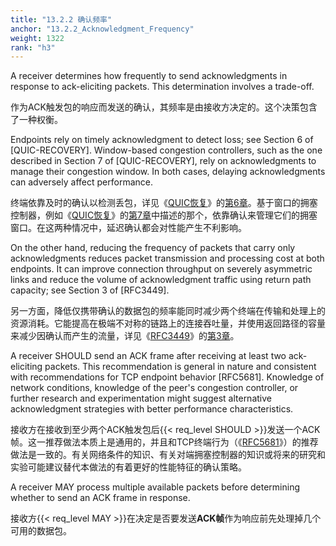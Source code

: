 ```yaml
---
title: "13.2.2 确认频率"
anchor: "13.2.2_Acknowledgment_Frequency"
weight: 1322
rank: "h3"
---
```


A receiver determines how frequently to send acknowledgments in response to ack-eliciting packets. This determination involves a trade-off.

作为ACK触发包的响应而发送的确认，其频率是由接收方决定的。这个决策包含了一种权衡。

Endpoints rely on timely acknowledgment to detect loss; see Section 6 of [QUIC-RECOVERY]. Window-based congestion controllers, such as the one described in Section 7 of [QUIC-RECOVERY], rely on acknowledgments to manage their congestion window. In both cases, delaying acknowledgments can adversely affect performance.

终端依靠及时的确认以检测丢包，详见《[QUIC恢复]()》的[第6章]()。基于窗口的拥塞控制器，例如《[QUIC恢复]()》的[第7章]()中描述的那个，依靠确认来管理它们的拥塞窗口。在这两种情况中，延迟确认都会对性能产生不利影响。

On the other hand, reducing the frequency of packets that carry only acknowledgments reduces packet transmission and processing cost at both endpoints. It can improve connection throughput on severely asymmetric links and reduce the volume of acknowledgment traffic using return path capacity; see Section 3 of [RFC3449].

另一方面，降低仅携带确认的数据包的频率能同时减少两个终端在传输和处理上的资源消耗。它能提高在极端不对称的链路上的连接吞吐量，并使用返回路径的容量来减少因确认而产生的流量，详见《[RFC3449]()》的[第3章]()。

A receiver SHOULD send an ACK frame after receiving at least two ack-eliciting packets. This recommendation is general in nature and consistent with recommendations for TCP endpoint behavior [RFC5681]. Knowledge of network conditions, knowledge of the peer's congestion controller, or further research and experimentation might suggest alternative acknowledgment strategies with better performance characteristics.

接收方在接收到至少两个ACK触发包后{{< req_level SHOULD >}}发送一个ACK帧。这一推荐做法本质上是通用的，并且和TCP终端行为（《[RFC5681]()》）的推荐做法是一致的。有关网络条件的知识、有关对端拥塞控制器的知识或将来的研究和实验可能建议替代本做法的有着更好的性能特征的确认策略。

A receiver MAY process multiple available packets before determining whether to send an ACK frame in response.

接收方{{< req_level MAY >}}在决定是否要发送**ACK帧**作为响应前先处理掉几个可用的数据包。
